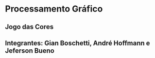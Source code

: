 # Processamento Gráfico
## Jogo das Cores
## Integrantes: Gian Boschetti, André Hoffmann e Jeferson Bueno
